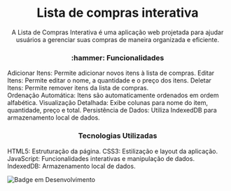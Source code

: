 <h1 align="center">Lista de compras interativa</h1>

<p align="center">A Lista de Compras Interativa é uma aplicação web projetada para ajudar usuários a gerenciar suas compras de maneira organizada e eficiente.</p>

<h3 align="center"> :hammer: Funcionalidades</h3>
Adicionar Itens: Permite adicionar novos itens à lista de compras.
Editar Itens: Permite editar o nome, a quantidade e o preço dos itens.
Deletar Itens: Permite remover itens da lista de compras.<br>
Ordenação Automática: Itens são automaticamente ordenados em ordem alfabética.
Visualização Detalhada: Exibe colunas para nome do item, quantidade, preço e total.
Persistência de Dados: Utiliza IndexedDB para armazenamento local de dados.


<h3 align="center">Tecnologias Utilizadas</h3>
HTML5: Estruturação da página.
CSS3: Estilização e layout da aplicação.
JavaScript: Funcionalidades interativas e manipulação de dados.
IndexedDB: Armazenamento local de dados.

![Badge em Desenvolvimento](http://img.shields.io/static/v1?label=STATUS&message=EM%20DESENVOLVIMENTO&color=GREEN&style=for-the-badge)
